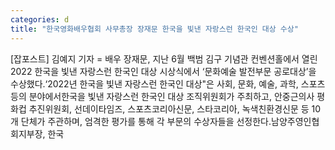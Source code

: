 ```yaml
---
categories: d
title: "한국영화배우협회 사무총장 장재문 한국을 빛낸 자랑스런 한국인 대상 수상"
---
```

[잡포스트] 김예지 기자 = 배우 장재문, ​지난 6월 백범 김구 기념관 컨벤션홀에서 열린 2022 한국을 빛낸 자랑스런 한국인 대상 시상식에서 ‘문화예술 발전부문 공로대상’을 수상했다.​‘2022년 한국을 빛낸 자랑스런 한국인 대상"은 사회, 문화, 예술, 과학, 스포츠 등의 분야에서한국을 빛낸 자랑스런 한국인 대상 조직위원회가 주최하고, 안중근의사 평화컵 추진위원회, 선데이타임즈, 스포츠코리아신문, 스타코리아, 녹색친환경신문 등 10개 단체가 주관하며, 엄격한 평가를 통해 각 부문의 수상자들을 선정한다.남양주영인협회지부장, 한국